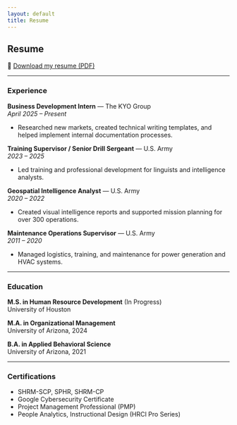 ```yaml
---
layout: default
title: Resume
---
```



## Resume

📄 [Download my resume (PDF)](/docs/resume.pdf)

---

### Experience

**Business Development Intern** — The KYO Group  
*April 2025 – Present*  
- Researched new markets, created technical writing templates, and helped implement internal documentation processes.

**Training Supervisor / Senior Drill Sergeant** — U.S. Army  
*2023 – 2025*  
- Led training and professional development for linguists and intelligence analysts.

**Geospatial Intelligence Analyst** — U.S. Army  
*2020 – 2022*  
- Created visual intelligence reports and supported mission planning for over 300 operations.

**Maintenance Operations Supervisor** — U.S. Army  
*2011 – 2020*  
- Managed logistics, training, and maintenance for power generation and HVAC systems.

---

### Education

**M.S. in Human Resource Development** (In Progress)  
University of Houston

**M.A. in Organizational Management**  
University of Arizona, 2024

**B.A. in Applied Behavioral Science**  
University of Arizona, 2021

---

### Certifications

- SHRM-SCP, SPHR, SHRM-CP  
- Google Cybersecurity Certificate  
- Project Management Professional (PMP)  
- People Analytics, Instructional Design (HRCI Pro Series)
